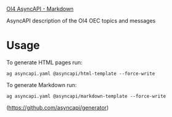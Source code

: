[OI4 AsyncAPI - Markdown](asyncapi.md)

AsyncAPI description of the OI4 OEC topics and messages

# Usage

To generate HTML pages run:

```shell script
ag asyncapi.yaml @asyncapi/html-template --force-write
```

To generate Markdown run:

```shell script
ag asyncapi.yaml @asyncapi/markdown-template --force-write
```

(https://github.com/asyncapi/generator)

